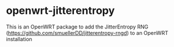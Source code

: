 # openwrt-jitterentropy

This is an OpenWRT package to add the JitterEntropy RNG (https://github.com/smuellerDD/jitterentropy-rngd) to an OpenWRT installation
